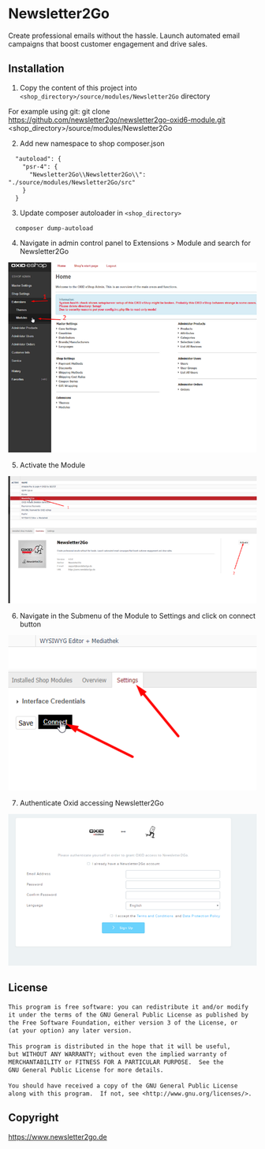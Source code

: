# Newsletter2Go

Create professional emails without the hassle. Launch automated email campaigns that boost customer engagement and drive sales.

## Installation
1. Copy the content of this project into `<shop_directory>/source/modules/Newsletter2Go` directory

For example using git:
    git clone https://github.com/newsletter2go/newsletter2go-oxid6-module.git <shop_directory>/source/modules/Newsletter2Go

2. Add new namespace to shop composer.json

```
  "autoload": {
    "psr-4": {
      "Newsletter2Go\\Newsletter2Go\\": "./source/modules/Newsletter2Go/src"
    }
  }
```

3. Update composer autoloader in `<shop_directory>`
```
  composer dump-autoload
```

4. Navigate in admin control panel to Extensions > Module and search for Newsletter2Go

![Modules](./screenshots/Modules.png)


5. Activate the Module

![Activate Module](./screenshots/Activate-Module.png "Activate Module")

6. Navigate in the Submenu of the Module to Settings and click on connect button

![Module Settings](./screenshots/Module-Settings.png "Module Settings")

7. Authenticate Oxid accessing Newsletter2Go

![Authenticate Oxid](./screenshots/Authenticate.png "Authenticate Oxid")

## License
    This program is free software: you can redistribute it and/or modify
    it under the terms of the GNU General Public License as published by
    the Free Software Foundation, either version 3 of the License, or
    (at your option) any later version.

    This program is distributed in the hope that it will be useful,
    but WITHOUT ANY WARRANTY; without even the implied warranty of
    MERCHANTABILITY or FITNESS FOR A PARTICULAR PURPOSE.  See the
    GNU General Public License for more details.

    You should have received a copy of the GNU General Public License
    along with this program.  If not, see <http://www.gnu.org/licenses/>.


## Copyright
https://www.newsletter2go.de
